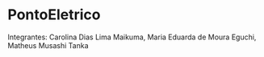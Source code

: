 # PontoEletrico

Integrantes: Carolina Dias Lima Maikuma, Maria Eduarda de Moura Eguchi, Matheus Musashi Tanka
